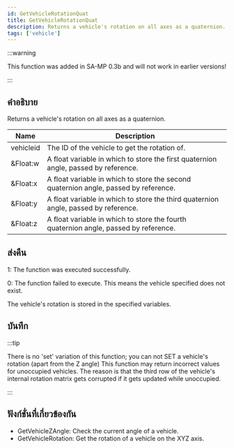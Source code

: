 ```yaml
---
id: GetVehicleRotationQuat
title: GetVehicleRotationQuat
description: Returns a vehicle's rotation on all axes as a quaternion.
tags: ['vehicle']
---
```


:::warning

This function was added in SA-MP 0.3b and will not work in earlier versions!

:::

## คำอธิบาย

Returns a vehicle's rotation on all axes as a quaternion.


| Name | Description |
|------|-------------|
|vehicleid | The ID of the vehicle to get the rotation of.|
|&Float:w | A float variable in which to store the first quaternion angle, passed by reference.|
|&Float:x | A float variable in which to store the second quaternion angle, passed by reference.|
|&Float:y | A float variable in which to store the third quaternion angle, passed by reference.|
|&Float:z | A float variable in which to store the fourth quaternion angle, passed by reference.|


## ส่งคืน

 1: The function was executed successfully. 

 0: The function failed to execute. This means the vehicle specified does not exist.

 The vehicle's rotation is stored in the specified variables.


## บันทึก

:::tip


 There is no 'set' variation of this function; you can not SET a vehicle's rotation (apart from the Z angle)
 This function may return incorrect values for unoccupied vehicles. The reason is that the third row of the vehicle's internal rotation matrix gets corrupted if it gets updated while unoccupied.



:::


## ฟังก์ชั่นที่เกี่ยวข้องกัน


-  GetVehicleZAngle: Check the current angle of a vehicle.
-  GetVehicleRotation: Get the rotation of a vehicle on the XYZ axis.